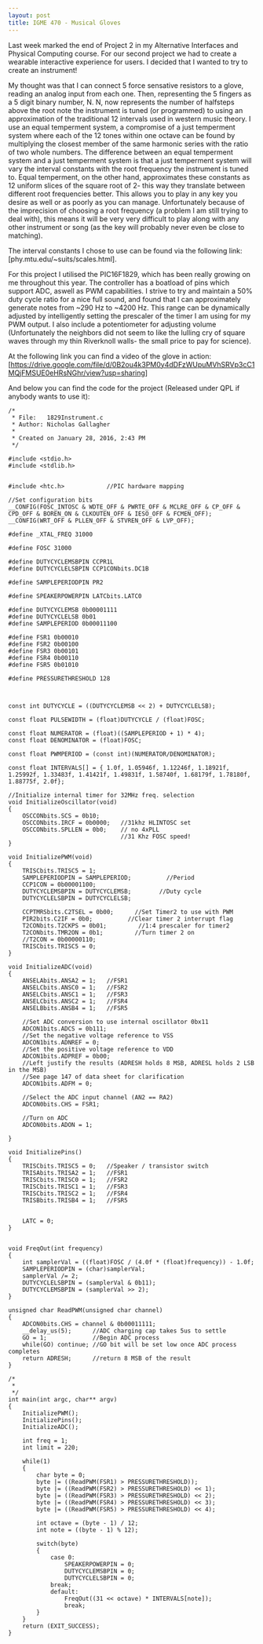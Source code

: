 ```yaml
---
layout: post
title: IGME 470 - Musical Gloves
---
```


Last week marked the end of Project 2 in my Alternative Interfaces and Physical Computing course. For our second project we had to create a wearable interactive experience for users. I decided that I wanted to try to create an instrument!

My thought was that I can connect 5 force sensative resistors to a glove, reading an analog input from each one. Then, representing the 5 fingers as a 5 digit binary number, N. N, now represents the number of halfsteps above the root note the instrument is tuned (or programmed) to using an approximation of the traditional 12 intervals used in western music theory. I use an equal temperment system, a compromise of a just temperment system where each of the 12 tones within one octave can be found by multiplying the closest member of the same harmonic series with the ratio of two whole numbers. The difference between an equal temperment system and a just temperment system is that a just temperment system will vary the interval constants with the root frequency the instrument is tuned to. Equal temperment, on the other hand, approximates these constants as 12 uniform slices of the square root of 2- this way they translate between different root frequencies better. This allows you to play in any key you desire as well or as poorly as you can manage. Unfortunately because of the imprecision of choosing a root frequency (a problem I am still trying to deal with), this means it will be very very difficult to play along with any other instrument or song (as the key will probably never even be close to matching).

The interval constants I chose to use can be found via the following link: [phy.mtu.edu/~suits/scales.html].

For this project I utilised the PIC16F1829, which has been really growing on me throughout this year. The controller has a boatload of pins which support ADC, aswell as PWM capabilities. I strive to try and maintain a 50% duty cycle ratio for a nice full sound, and found that I can approximately generate notes from ~290 Hz to ~4200 Hz. This range can be dynamically adjusted by intelligently setting the prescaler of the timer I am using for my PWM output. I also include a potentiometer for adjusting volume (Unfortunately the neighbors did not seem to like the lulling cry of square waves through my thin Riverknoll walls- the small price to pay for science).

At the following link you can find a video of the glove in action:
[https://drive.google.com/file/d/0B2ou4k3PM0y4dDFzWUpuMVhSRVp3cC1MQjFMSUE0eHRsNGhr/view?usp=sharing]


And below you can find the code for the project (Released under QPL if anybody wants to use it):


	
	/* 
	 * File:   1829Instrument.c
	 * Author: Nicholas Gallagher
	 *
	 * Created on January 28, 2016, 2:43 PM
	 */
	
	#include <stdio.h>
	#include <stdlib.h>
	
	
	#include <htc.h>            //PIC hardware mapping
	
	//Set configuration bits
	__CONFIG(FOSC_INTOSC & WDTE_OFF & PWRTE_OFF & MCLRE_OFF & CP_OFF & CPD_OFF & BOREN_ON & CLKOUTEN_OFF & IESO_OFF & FCMEN_OFF);
	__CONFIG(WRT_OFF & PLLEN_OFF & STVREN_OFF & LVP_OFF);
	
	#define _XTAL_FREQ 31000
	
	#define FOSC 31000
	
	#define DUTYCYCLEMSBPIN CCPR1L
	#define DUTYCYCLELSBPIN CCP1CONbits.DC1B
	
	#define SAMPLEPERIODPIN PR2
	
	#define SPEAKERPOWERPIN LATCbits.LATC0
	
	#define DUTYCYCLEMSB 0b00001111
	#define DUTYCYCLELSB 0b01
	#define SAMPLEPERIOD 0b00011100
	
	#define FSR1 0b00010
	#define FSR2 0b00100
	#define FSR3 0b00101
	#define FSR4 0b00110
	#define FSR5 0b01010

	#define PRESSURETHRESHOLD 128



	const int DUTYCYCLE = ((DUTYCYCLEMSB << 2) + DUTYCYCLELSB);

	const float PULSEWIDTH = (float)DUTYCYCLE / (float)FOSC;

	const float NUMERATOR = (float)((SAMPLEPERIOD + 1) * 4);
	const float DENOMINATOR = (float)FOSC;

	const float PWMPERIOD = (const int)(NUMERATOR/DENOMINATOR);

	const float INTERVALS[] = { 1.0f, 1.05946f, 1.12246f, 1.18921f, 1.25992f, 1.33483f, 1.41421f, 1.49831f, 1.58740f, 1.68179f, 1.78180f, 1.88775f, 2.0f};

	//Initialize internal timer for 32MHz freq. selection
	void InitializeOscillator(void)
	{
	    OSCCONbits.SCS = 0b10;
	    OSCCONbits.IRCF = 0b0000;   //31khz HLINTOSC set
	    OSCCONbits.SPLLEN = 0b0;    // no 4xPLL
	                                //31 Khz FOSC speed!
	}

	void InitializePWM(void)
	{
	    TRISCbits.TRISC5 = 1;
	    SAMPLEPERIODPIN = SAMPLEPERIOD;          //Period
	    CCP1CON = 0b00001100;
	    DUTYCYCLEMSBPIN = DUTYCYCLEMSB;        //Duty cycle
	    DUTYCYCLELSBPIN = DUTYCYCLELSB;
	
	    CCPTMRSbits.C2TSEL = 0b00;      //Set Timer2 to use with PWM
	    PIR2bits.C2IF = 0b0;          //Clear timer 2 interrupt flag
	    T2CONbits.T2CKPS = 0b01;         //1:4 prescaler for timer2
	    T2CONbits.TMR2ON = 0b1;         //Turn timer 2 on
	    //T2CON = 0b00000110;
	    TRISCbits.TRISC5 = 0;
	}

	void InitializeADC(void)
	{
	    ANSELAbits.ANSA2 = 1;   //FSR1
	    ANSELCbits.ANSC0 = 1;   //FSR2
	    ANSELCbits.ANSC1 = 1;   //FSR3
	    ANSELCbits.ANSC2 = 1;   //FSR4
	    ANSELBbits.ANSB4 = 1;   //FSR5
	    
	    //Set ADC conversion to use internal oscillator 0bx11
	    ADCON1bits.ADCS = 0b111;
	    //Set the negative voltage reference to VSS
	    ADCON1bits.ADNREF = 0;
	    //Set the positive voltage reference to VDD
	    ADCON1bits.ADPREF = 0b00;
	    //Left justify the results (ADRESH holds 8 MSB, ADRESL holds 2 LSB in the MSB)
	    //See page 147 of data sheet for clarification
	    ADCON1bits.ADFM = 0;
	    
	    //Select the ADC input channel (AN2 == RA2)
	    ADCON0bits.CHS = FSR1;
	    
	    //Turn on ADC
	    ADCON0bits.ADON = 1;
	    
	}
	
	void InitializePins()
	{
	    TRISCbits.TRISC5 = 0;   //Speaker / transistor switch
	    TRISAbits.TRISA2 = 1;   //FSR1
	    TRISCbits.TRISC0 = 1;   //FSR2
	    TRISCbits.TRISC1 = 1;   //FSR3
	    TRISCbits.TRISC2 = 1;   //FSR4
	    TRISBbits.TRISB4 = 1;   //FSR5
	    
	    
	    LATC = 0;
	}
	
	
	void FreqOut(int frequency)
	{   
	    int samplerVal = ((float)FOSC / (4.0f * (float)frequency)) - 1.0f;
	    SAMPLEPERIODPIN = (char)samplerVal;
	    samplerVal /= 2;
	    DUTYCYCLELSBPIN = (samplerVal & 0b11);
	    DUTYCYCLEMSBPIN = (samplerVal >> 2);
	}
	
	unsigned char ReadPWM(unsigned char channel)
	{
	    ADCON0bits.CHS = channel & 0b00011111;
	    __delay_us(5);      //ADC charging cap takes 5us to settle
	    GO = 1;             //Begin ADC process
	    while(GO) continue; //GO bit will be set low once ADC process completes
	    return ADRESH;      //return 8 MSB of the result
	}
	
	/*
	 * 
	 */
	int main(int argc, char** argv) 
	{
	    InitializePWM();
	    InitializePins();
	    InitializeADC();
	
	    int freq = 1;
	    int limit = 220;
	    
	    while(1)
	    {
	        char byte = 0;
	        byte |= ((ReadPWM(FSR1) > PRESSURETHRESHOLD));
	        byte |= ((ReadPWM(FSR2) > PRESSURETHRESHOLD) << 1);
	        byte |= ((ReadPWM(FSR3) > PRESSURETHRESHOLD) << 2);
	        byte |= ((ReadPWM(FSR4) > PRESSURETHRESHOLD) << 3);
        	byte |= ((ReadPWM(FSR5) > PRESSURETHRESHOLD) << 4);
	        
	        int octave = (byte - 1) / 12;
	        int note = ((byte - 1) % 12); 
	        
	        switch(byte)
	        {
	            case 0:
	                SPEAKERPOWERPIN = 0;
	                DUTYCYCLEMSBPIN = 0;
	                DUTYCYCLELSBPIN = 0;
	            break;
	            default:
	                FreqOut((31 << octave) * INTERVALS[note]);
	                break;
	        }
	    }
	    return (EXIT_SUCCESS);
	}
	
